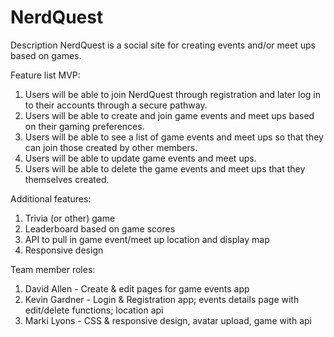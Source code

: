 # NerdQuest

Description 
NerdQuest is a social site for creating events and/or meet ups based on games.  

Feature list
MVP: 
1. Users will be able to join NerdQuest through registration and later log in to their accounts through a secure pathway.
2. Users will be able to create and join game events and meet ups based on their gaming preferences.
3. Users will be able to see a list of game events and meet ups so that they can join those created by other members.
4. Users will be able to update game events and meet ups.
5. Users will be able to delete the game events and meet ups that they themselves created.

Additional features:
1. Trivia (or other) game 
2. Leaderboard based on game scores
3. API to pull in game event/meet up location and display map
4. Responsive design

Team member roles:
1. David Allen - Create & edit pages for game events app
2. Kevin Gardner - Login & Registration app; events details page with edit/delete functions; location api
3. Marki Lyons - CSS & responsive design, avatar upload, game with api
